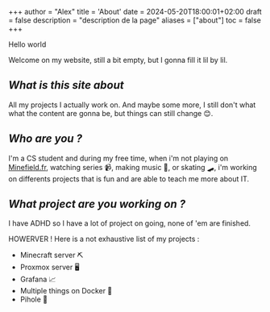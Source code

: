 +++
author = "Alex"
title = 'About'
date = 2024-05-20T18:00:01+02:00
draft = false
description = "description de la page"
aliases = ["about"]
toc = false
+++

Hello world

Welcome on my website, still a bit empty, but I gonna fill it lil by lil.

## *What is this site about*
All my projects I actually work on. And maybe some more, I still don't what what the content are gonna be, but things can still change 😊.

## *Who are you ?*
I'm a CS student and during my free time, when i'm not playing on [Minefield.fr](https://minefield.fr), watching series 📹, making music 🎸, or skating 🛹, i'm working on differents projects that is fun and are able to teach me more about IT.

## *What project are you working on ?*
I have ADHD so I have a lot of project on going, none of 'em are finished.

HOWERVER ! Here is a not exhaustive list of my projects :

- Minecraft server ⛏
- Proxmox server 🖥
- Grafana 📈
- Multiple things on Docker 🐳
- Pihole 🍓
